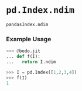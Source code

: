 # `pd.Index.ndim`


`pandasIndex.ndim`


### Example Usage

```py
>>> @bodo.jit
... def f(I):
...   return I.ndim

>>> I = pd.Index([1,2,3,4])
>>> f(I)
1
```    


